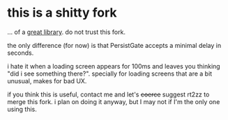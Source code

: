 # this is a shitty fork

... of a [great library](https://github.com/rt2zz/redux-persist). do not trust this fork. 

the only difference (for now) is that PersistGate accepts a minimal delay in seconds.

i hate it when a loading screen appears for 100ms and leaves you thinking "did i see something there?". specially for loading screens that are a bit unusual, makes for bad UX.

if you think this is useful, contact me and let's ~~coerce~~ suggest rt2zz to merge this fork. i plan on doing it anyway, but I may not if I'm the only one using this.
